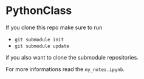 # PythonClass

If you clone this repo make sure to run

- `git submodule init`
- `git submodule update`

if you also want to clone the submodule repositories.

For more informations read the `my_notes.ipynb`.
